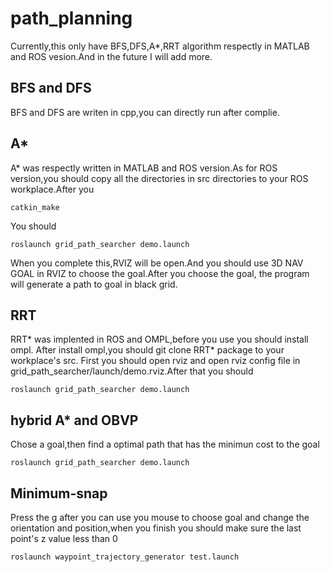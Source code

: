 # path_planning
Currently,this only have BFS,DFS,A*,RRT algorithm respectly in MATLAB and ROS vesion.And in the future I will add more.
## BFS and DFS
BFS and DFS are writen in cpp,you can directly run after complie.
## A*
A* was respectly written in MATLAB and ROS version.As for ROS version,you should copy all the directories in src directories to your ROS workplace.After you 
```
catkin_make
```
You should
```
roslaunch grid_path_searcher demo.launch 
```
When you complete this,RVIZ will be open.And you should use 3D NAV GOAL in RVIZ to choose the goal.After you choose the goal, the program will generate a path to goal in black grid.
## RRT
RRT* was implented in ROS and OMPL,before you use you should install ompl. After install ompl,you should git clone RRT* package to your workplace's src. First you should open rviz and open rviz config file in grid_path_searcher/launch/demo.rviz.After that you should
```
roslaunch grid_path_searcher demo.launch 
```
## hybrid A* and OBVP
Chose a goal,then find a optimal path that has the minimun cost to the goal
```
roslaunch grid_path_searcher demo.launch 
```
## Minimum-snap
Press the g after you can use you mouse to choose goal and change the orientation and position,when you finish you should make sure the last point's z value less than 0
```
roslaunch waypoint_trajectory_generator test.launch
```
